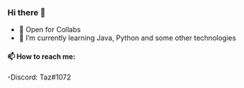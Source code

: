### Hi there 👋

- 👯 Open for Collabs
- 🌱 I’m currently learning Java, Python and some other technologies

#### 📫 How to reach me:
-Discord: Taz#1072
